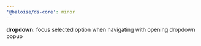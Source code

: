 ```yaml
---
'@baloise/ds-core': minor
---
```


**dropdown**: focus selected option when navigating with opening dropdown popup
